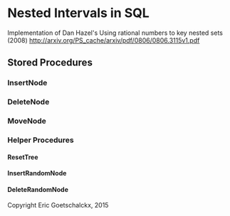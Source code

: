 # Nested Intervals in SQL
Implementation of Dan Hazel's Using rational numbers to key nested sets (2008)
http://arxiv.org/PS_cache/arxiv/pdf/0806/0806.3115v1.pdf

## Stored Procedures
### InsertNode
### DeleteNode
### MoveNode
### Helper Procedures
#### ResetTree
#### InsertRandomNode
#### DeleteRandomNode

Copyright Eric Goetschalckx, 2015
